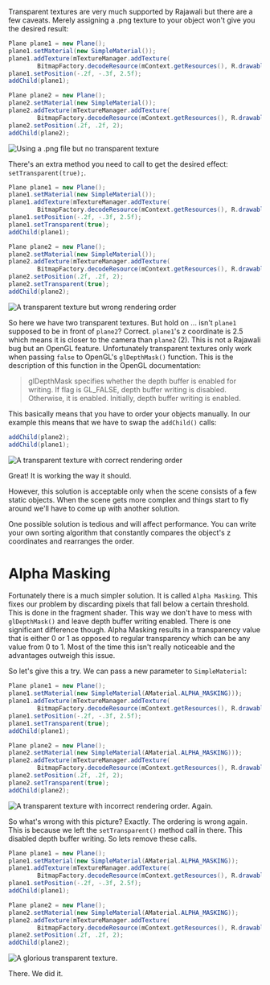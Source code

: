 Transparent textures are very much supported by Rajawali but there are a few caveats.
Merely assigning a .png texture to your object won't give you the desired result:
``` java
Plane plane1 = new Plane();
plane1.setMaterial(new SimpleMaterial());
plane1.addTexture(mTextureManager.addTexture(
		BitmapFactory.decodeResource(mContext.getResources(), R.drawable.newcastle)));
plane1.setPosition(-.2f, -.3f, 2.5f);
addChild(plane1);

Plane plane2 = new Plane();
plane2.setMaterial(new SimpleMaterial());
plane2.addTexture(mTextureManager.addTexture(
		BitmapFactory.decodeResource(mContext.getResources(), R.drawable.arrogant_bastard)));
plane2.setPosition(.2f, .2f, 2);
addChild(plane2);
```
![Using a .png file but no transparent texture](http://www.rozengain.com/files/rajawali/rajawali-transparent-textures-01.jpg)

There's an extra method you need to call to get the desired effect:  `setTransparent(true);`.
``` java
Plane plane1 = new Plane();
plane1.setMaterial(new SimpleMaterial());
plane1.addTexture(mTextureManager.addTexture(
		BitmapFactory.decodeResource(mContext.getResources(), R.drawable.newcastle)));
plane1.setPosition(-.2f, -.3f, 2.5f);
plane1.setTransparent(true);
addChild(plane1);

Plane plane2 = new Plane();
plane2.setMaterial(new SimpleMaterial());
plane2.addTexture(mTextureManager.addTexture(
		BitmapFactory.decodeResource(mContext.getResources(), R.drawable.arrogant_bastard)));
plane2.setPosition(.2f, .2f, 2);
plane2.setTransparent(true);
addChild(plane2);
```
![A transparent texture but wrong rendering order](http://www.rozengain.com/files/rajawali/rajawali-transparent-textures-02.jpg)

So here we have two transparent textures. But hold on ... isn't `plane1` supposed to be in front of `plane2`? Correct. `plane1`'s z coordinate is 2.5 which means it is closer to the camera than `plane2` (2). This is not a Rajawali bug but an OpenGL feature. Unfortunately transparent textures only work when passing `false` to OpenGL's `glDepthMask()` function. This is the description of this function in the OpenGL documentation:

> glDepthMask specifies whether the depth buffer is enabled for writing. If flag is GL_FALSE, depth buffer writing is disabled. Otherwise, it is enabled. Initially, depth buffer writing is enabled.

This basically means that you have to order your objects manually. In our example this means that we have to swap the `addChild()` calls:
``` java
addChild(plane2);
addChild(plane1);
```
![A transparent texture with correct rendering order](http://www.rozengain.com/files/rajawali/rajawali-transparent-textures-03.jpg)

Great! It is working the way it should.

However, this solution is acceptable only when the scene consists of a few static objects. When the scene gets more complex and things start to fly around we'll have to come up with another solution.

One possible solution is tedious and will affect performance. You can write your own sorting algorithm that constantly compares the object's z coordinates and rearranges the order.

# Alpha Masking

Fortunately there is a much simpler solution. It is called `Alpha Masking`. This fixes our problem by discarding pixels that fall below a certain threshold. This is done in the fragment shader. This way we don't have to mess with `glDepthMask()` and leave depth buffer writing enabled. There is one significant difference though. Alpha Masking results in a transparency value that is either 0 or 1 as opposed to regular transparency which can be any value from 0 to 1. Most of the time this isn't really noticeable and the advantages outweigh this issue.

So let's give this a try. We can pass a new parameter to `SimpleMaterial`:
``` java
Plane plane1 = new Plane();
plane1.setMaterial(new SimpleMaterial(AMaterial.ALPHA_MASKING)));
plane1.addTexture(mTextureManager.addTexture(
		BitmapFactory.decodeResource(mContext.getResources(), R.drawable.newcastle)));
plane1.setPosition(-.2f, -.3f, 2.5f);
plane1.setTransparent(true);
addChild(plane1);

Plane plane2 = new Plane();
plane2.setMaterial(new SimpleMaterial(AMaterial.ALPHA_MASKING)));
plane2.addTexture(mTextureManager.addTexture(
		BitmapFactory.decodeResource(mContext.getResources(), R.drawable.arrogant_bastard)));
plane2.setPosition(.2f, .2f, 2);
plane2.setTransparent(true);
addChild(plane2);
```
![A transparent texture with incorrect rendering order. Again.](http://www.rozengain.com/files/rajawali/rajawali-transparent-textures-04.jpg)

So what's wrong with this picture? Exactly. The ordering is wrong again. This is because we left the `setTransparent()` method call in there. This disabled depth buffer writing. So lets remove these calls.
``` java
Plane plane1 = new Plane();
plane1.setMaterial(new SimpleMaterial(AMaterial.ALPHA_MASKING));
plane1.addTexture(mTextureManager.addTexture(
		BitmapFactory.decodeResource(mContext.getResources(), R.drawable.newcastle)));
plane1.setPosition(-.2f, -.3f, 2.5f);
addChild(plane1);

Plane plane2 = new Plane();
plane2.setMaterial(new SimpleMaterial(AMaterial.ALPHA_MASKING));
plane2.addTexture(mTextureManager.addTexture(
		BitmapFactory.decodeResource(mContext.getResources(), R.drawable.arrogant_bastard)));
plane2.setPosition(.2f, .2f, 2);
addChild(plane2);
```
![A glorious transparent texture.](http://www.rozengain.com/files/rajawali/rajawali-transparent-textures-05.jpg)

There. We did it.